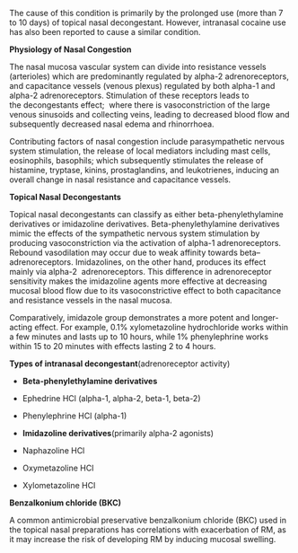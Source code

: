 The cause of this condition is primarily by the prolonged use (more than 7 to 10 days) of topical nasal decongestant. However, intranasal cocaine use has also been reported to cause a similar condition.

**Physiology of Nasal Congestion**

The nasal mucosa vascular system can divide into resistance vessels (arterioles) which are predominantly regulated by alpha-2 adrenoreceptors, and capacitance vessels (venous plexus) regulated by both alpha-1 and alpha-2 adrenoreceptors. Stimulation of these receptors leads to the decongestants effect;  where there is vasoconstriction of the large venous sinusoids and collecting veins, leading to decreased blood flow and subsequently decreased nasal edema and rhinorrhoea.

Contributing factors of nasal congestion include parasympathetic nervous system stimulation, the release of local mediators including mast cells, eosinophils, basophils; which subsequently stimulates the release of histamine, tryptase, kinins, prostaglandins, and leukotrienes, inducing an overall change in nasal resistance and capacitance vessels.

**Topical Nasal Decongestants**

Topical nasal decongestants can classify as either beta-phenylethylamine derivatives or imidazoline derivatives. Beta-phenylethylamine derivatives mimic the effects of the sympathetic nervous system stimulation by producing vasoconstriction via the activation of alpha-1 adrenoreceptors. Rebound vasodilation may occur due to weak affinity towards beta–adrenoreceptors. Imidazolines, on the other hand, produces its effect mainly via alpha-2  adrenoreceptors. This difference in adrenoreceptor sensitivity makes the imidazoline agents more effective at decreasing mucosal blood flow due to its vasoconstrictive effect to both capacitance and resistance vessels in the nasal mucosa.

Comparatively, imidazole group demonstrates a more potent and longer-acting effect. For example, 0.1% xylometazoline hydrochloride works within a few minutes and lasts up to 10 hours, while 1% phenylephrine works within 15 to 20 minutes with effects lasting 2 to 4 hours.

**Types of intranasal decongestant**(adrenoreceptor activity)

- **Beta-phenylethylamine derivatives**
- Ephedrine HCl (alpha-1, alpha-2, beta-1, beta-2) 
- Phenylephrine HCl (alpha-1)

- **Imidazoline derivatives**(primarily alpha-2 agonists)
- Naphazoline HCl  
- Oxymetazoline HCl 
- Xylometazoline HCl

**Benzalkonium chloride (BKC)**

A common antimicrobial preservative benzalkonium chloride (BKC) used in the topical nasal preparations has correlations with exacerbation of RM, as it may increase the risk of developing RM by inducing mucosal swelling.